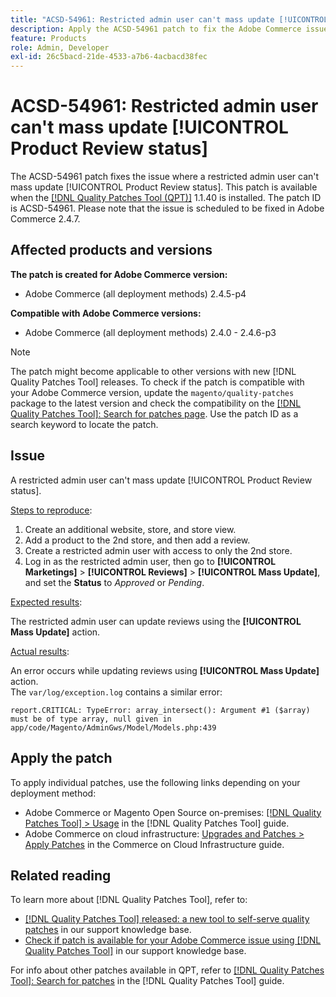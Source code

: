 ```yaml
---
title: "ACSD-54961: Restricted admin user can't mass update [!UICONTROL Product Review status]"
description: Apply the ACSD-54961 patch to fix the Adobe Commerce issue where a restricted admin user can't mass update Product Review status.
feature: Products
role: Admin, Developer
exl-id: 26c5bacd-21de-4533-a7b6-4acbacd38fec
---
```

# ACSD-54961: Restricted admin user can't mass update [!UICONTROL Product Review status]

The ACSD-54961 patch fixes the issue where a restricted admin user can't mass update [!UICONTROL Product Review status]. This patch is available when the [[!DNL Quality Patches Tool (QPT)]](https://experienceleague.adobe.com/en/docs/commerce-knowledge-base/kb/announcements/commerce-announcements/magento-quality-patches-released-new-tool-to-self-serve-quality-patches) 1.1.40 is installed. The patch ID is ACSD-54961. Please note that the issue is scheduled to be fixed in Adobe Commerce 2.4.7.

## Affected products and versions

**The patch is created for Adobe Commerce version:**

* Adobe Commerce (all deployment methods) 2.4.5-p4

**Compatible with Adobe Commerce versions:**

* Adobe Commerce (all deployment methods) 2.4.0 - 2.4.6-p3

>[!NOTE]
>
>The patch might become applicable to other versions with new [!DNL Quality Patches Tool] releases. To check if the patch is compatible with your Adobe Commerce version, update the `magento/quality-patches` package to the latest version and check the compatibility on the [[!DNL Quality Patches Tool]: Search for patches page](https://experienceleague.adobe.com/tools/commerce-quality-patches/index.html). Use the patch ID as a search keyword to locate the patch.

## Issue

A restricted admin user can't mass update [!UICONTROL Product Review status].

<u>Steps to reproduce</u>:

1. Create an additional website, store, and store view.
1. Add a product to the 2nd store, and then add a review.
1. Create a restricted admin user with access to only the 2nd store.
1. Log in as the restricted admin user, then go to **[!UICONTROL  Marketings]** > **[!UICONTROL Reviews]** > **[!UICONTROL Mass Update]**, and set the **Status** to *Approved* or *Pending*.

<u>Expected results</u>:

The restricted admin user can update reviews using the **[!UICONTROL Mass Update]** action.

<u>Actual results</u>:

An error occurs while updating reviews using **[!UICONTROL Mass Update]** action.<br>
The `var/log/exception.log` contains a similar error:

```
report.CRITICAL: TypeError: array_intersect(): Argument #1 ($array) must be of type array, null given in app/code/Magento/AdminGws/Model/Models.php:439
```

## Apply the patch

To apply individual patches, use the following links depending on your deployment method:

* Adobe Commerce or Magento Open Source on-premises: [[!DNL Quality Patches Tool] > Usage](https://experienceleague.adobe.com/docs/commerce-operations/tools/quality-patches-tool/usage.html) in the [!DNL Quality Patches Tool] guide.
* Adobe Commerce on cloud infrastructure: [Upgrades and Patches > Apply Patches](https://experienceleague.adobe.com/docs/commerce-cloud-service/user-guide/develop/upgrade/apply-patches.html) in the Commerce on Cloud Infrastructure guide.

## Related reading

To learn more about [!DNL Quality Patches Tool], refer to:

* [[!DNL Quality Patches Tool] released: a new tool to self-serve quality patches](https://experienceleague.adobe.com/en/docs/commerce-knowledge-base/kb/announcements/commerce-announcements/magento-quality-patches-released-new-tool-to-self-serve-quality-patches) in our support knowledge base.
* [Check if patch is available for your Adobe Commerce issue using [!DNL Quality Patches Tool]](/help/tools/quality-patches-tool/patches-available-in-qpt/check-patch-for-magento-issue-with-magento-quality-patches.md) in our support knowledge base.

For info about other patches available in QPT, refer to [[!DNL Quality Patches Tool]: Search for patches](https://experienceleague.adobe.com/tools/commerce-quality-patches/index.html) in the [!DNL Quality Patches Tool] guide.
